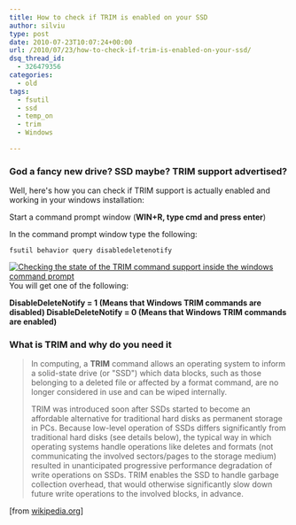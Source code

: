 ```yaml
---
title: How to check if TRIM is enabled on your SSD
author: silviu
type: post
date: 2010-07-23T10:07:24+00:00
url: /2010/07/23/how-to-check-if-trim-is-enabled-on-your-ssd/
dsq_thread_id:
  - 326479356
categories:
  - old
tags:
  - fsutil
  - ssd
  - temp_on
  - trim
  - Windows

---
```

### God a fancy new drive? SSD maybe? TRIM support advertised?

Well, here's how you can check if TRIM support is actually enabled and working in your windows installation:

Start a command prompt window (**WIN+R, type cmd and press enter**)

In the command prompt window type the following:
```shell
fsutil behavior query disabledeletenotify
```
[![Checking the state of the TRIM command support  inside the windows command prompt](/blog/images/2010/trim_command_check_command_prompt.jpg) ][1]You will get one of the following:

**DisableDeleteNotify = 1 (Means that Windows TRIM commands are disabled)
DisableDeleteNotify = 0 (Means that Windows TRIM commands are enabled)**

### What is TRIM and why do you need it

> In computing, a **TRIM** command allows an operating system to inform a solid-state drive (or "SSD") which data blocks, such as those belonging to a deleted file or affected by a format command, are no longer considered in use and can be wiped internally.
> 
> TRIM was introduced soon after SSDs started to become an affordable alternative for traditional hard disks as permanent storage in PCs. Because low-level operation of SSDs differs significantly from traditional hard disks (see details below), the typical way in which operating systems handle operations like deletes and formats (not communicating the involved sectors/pages to the storage medium) resulted in unanticipated progressive performance degradation of write operations on SSDs. TRIM enables the SSD to handle garbage collection overhead, that would otherwise significantly slow down future write operations to the involved blocks, in advance.

[from <a href="http://en.wikipedia.org/wiki/TRIM" target="_blank" rel="noopener">wikipedia.org</a>]

 [1]: http://blog.silviuvulcan.ro/wp-content/uploads/sites/2/2010/07/trim_command_check_command_prompt.jpg